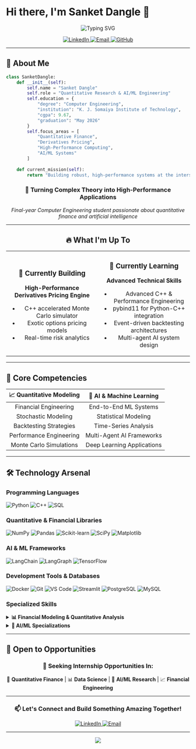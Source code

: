# Hi there, I'm Sanket Dangle 👋

<div align="center">
  <img src="https://readme-typing-svg.demolab.com?font=Fira+Code&size=22&duration=30&pause=1000&color=00D9FF&center=true&vCenter=true&multiline=true&width=600&height=100&lines=Quantitative+Research+%26+Development;AI%2FML+Engineering+Specialist;Building+High-Performance+Systems" alt="Typing SVG" />
</div>

<p align="center">
  <a href="https://www.linkedin.com/in/sanketdangle/">
    <img src="https://img.shields.io/badge/LinkedIn-0077B5?style=for-the-badge&logo=linkedin&logoColor=white" alt="LinkedIn"/>
  </a>
  <a href="mailto:sanket1537@gmail.com">
    <img src="https://img.shields.io/badge/Email-D14836?style=for-the-badge&logo=gmail&logoColor=white" alt="Email"/>
  </a>
  <a href="https://github.com/shanks1911">
    <img src="https://img.shields.io/badge/GitHub-100000?style=for-the-badge&logo=github&logoColor=white" alt="GitHub"/>
  </a>
</p>

---

## 🚀 About Me

```python
class SanketDangle:
    def __init__(self):
        self.name = "Sanket Dangle"
        self.role = "Quantitative Research & AI/ML Engineering"
        self.education = {
            "degree": "Computer Engineering",
            "institution": "K. J. Somaiya Institute of Technology",
            "cgpa": 9.67,
            "graduation": "May 2026"
        }
        self.focus_areas = [
            "Quantitative Finance",
            "Derivatives Pricing",
            "High-Performance Computing",
            "AI/ML Systems"
        ]
    
    def current_mission(self):
        return "Building robust, high-performance systems at the intersection of finance and AI"
```

<div align="center">

### 🎯 **Turning Complex Theory into High-Performance Applications**

*Final-year Computer Engineering student passionate about quantitative finance and artificial intelligence*

</div>

---

<div align="center">

## 🔥 What I'm Up To

<table width="80%">
<tr>
<td width="50%" align="center">

### 🔭 **Currently Building**
**High-Performance Derivatives Pricing Engine**
- C++ accelerated Monte Carlo simulator
- Exotic options pricing models  
- Real-time risk analytics

</td>
<td width="50%" align="center">

### 🌱 **Currently Learning**
**Advanced Technical Skills**
- Advanced C++ & Performance Engineering
- pybind11 for Python-C++ integration
- Event-driven backtesting architectures
- Multi-agent AI system design

</td>
</tr>
</table>

</div>

---

## 💼 Core Competencies

<div align="center">

| 📈 **Quantitative Modeling** | 🤖 **AI & Machine Learning** |
|:---:|:---:|
| Financial Engineering | End-to-End ML Systems |
| Stochastic Modeling | Statistical Modeling |
| Backtesting Strategies | Time-Series Analysis |
| Performance Engineering | Multi-Agent AI Frameworks |
| Monte Carlo Simulations | Deep Learning Applications |

</div>

---

## 🛠️ Technology Arsenal

### **Programming Languages**
<p align="left">
  <img src="https://img.shields.io/badge/Python-3776AB?style=for-the-badge&logo=python&logoColor=white" alt="Python"/>
  <img src="https://img.shields.io/badge/C++-00599C?style=for-the-badge&logo=c%2B%2B&logoColor=white" alt="C++"/>
  <img src="https://img.shields.io/badge/SQL-4479A1?style=for-the-badge&logo=postgresql&logoColor=white" alt="SQL"/>
</p>

### **Quantitative & Financial Libraries**
<p align="left">
  <img src="https://img.shields.io/badge/NumPy-013243?style=for-the-badge&logo=numpy&logoColor=white" alt="NumPy"/>
  <img src="https://img.shields.io/badge/Pandas-150458?style=for-the-badge&logo=pandas&logoColor=white" alt="Pandas"/>
  <img src="https://img.shields.io/badge/Scikit--learn-F7931E?style=for-the-badge&logo=scikit-learn&logoColor=white" alt="Scikit-learn"/>
  <img src="https://img.shields.io/badge/SciPy-8CAAE6?style=for-the-badge&logo=scipy&logoColor=white" alt="SciPy"/>
  <img src="https://img.shields.io/badge/Matplotlib-11557c?style=for-the-badge&logo=python&logoColor=white" alt="Matplotlib"/>
</p>

### **AI & ML Frameworks**
<p align="left">
  <img src="https://img.shields.io/badge/LangChain-1C3C3C?style=for-the-badge&logo=langchain&logoColor=white" alt="LangChain"/>
  <img src="https://img.shields.io/badge/LangGraph-FF6B6B?style=for-the-badge&logo=langchain&logoColor=white" alt="LangGraph"/>
  <img src="https://img.shields.io/badge/TensorFlow-FF6F00?style=for-the-badge&logo=tensorflow&logoColor=white" alt="TensorFlow"/>
</p>

### **Development Tools & Databases**
<p align="left">
  <img src="https://img.shields.io/badge/Docker-2496ED?style=for-the-badge&logo=docker&logoColor=white" alt="Docker"/>
  <img src="https://img.shields.io/badge/Git-F05032?style=for-the-badge&logo=git&logoColor=white" alt="Git"/>
  <img src="https://img.shields.io/badge/VS_Code-007ACC?style=for-the-badge&logo=visual-studio-code&logoColor=white" alt="VS Code"/>
  <img src="https://img.shields.io/badge/Streamlit-FF4B4B?style=for-the-badge&logo=streamlit&logoColor=white" alt="Streamlit"/>
  <img src="https://img.shields.io/badge/PostgreSQL-316192?style=for-the-badge&logo=postgresql&logoColor=white" alt="PostgreSQL"/>
  <img src="https://img.shields.io/badge/MySQL-4479A1?style=for-the-badge&logo=mysql&logoColor=white" alt="MySQL"/>
</p>

### **Specialized Skills**
<details>
<summary><b>📊 Financial Modeling & Quantitative Analysis</b></summary>

- **Options Pricing**: Black-Scholes Model, Monte Carlo Simulations
- **Statistical Arbitrage**: Pairs trading, mean reversion strategies  
- **Time-Series Analysis**: ARIMA, GARCH, stationarity testing
- **Backtesting Frameworks**: Strategy development and performance evaluation
- **Fixed Income Analytics**: Bond pricing, yield curve analysis
- **Risk Management**: VaR, CVaR, stress testing

</details>

<details>
<summary><b>🤖 AI/ML Specializations</b></summary>

- **Statistical Modeling**: Regression analysis, hypothesis testing
- **Machine Learning**: Supervised/unsupervised learning, model optimization
- **Deep Learning**: Neural networks, sequence modeling
- **Multi-Agent Systems**: Distributed AI, agent coordination
- **MLOps**: Model deployment, monitoring, and maintenance

</details>

---

## 🎯 Open to Opportunities

<div align="center">

### 💼 **Seeking Internship Opportunities In:**

🔬 **Quantitative Finance** | 📊 **Data Science** | 🤖 **AI/ML Research** | 📈 **Financial Engineering**

</div>

---

<div align="center">
  <h3>📫 Let's Connect and Build Something Amazing Together!</h3>
  
  <a href="https://www.linkedin.com/in/sanketdangle/">
    <img src="https://img.shields.io/badge/LinkedIn-Let's_Connect-0077B5?style=for-the-badge&logo=linkedin&logoColor=white" alt="LinkedIn"/>
  </a>
  <a href="mailto:sanket1537@gmail.com">
    <img src="https://img.shields.io/badge/Email-Drop_a_Line-D14836?style=for-the-badge&logo=gmail&logoColor=white" alt="Email"/>
  </a>
</div>

---

<div align="center">
  <img src="https://capsule-render.vercel.app/api?type=waving&color=0:667eea,100:764ba2&height=120&section=footer&text=Ready%20to%20Make%20an%20Impact!&fontSize=20&fontAlignY=70&desc=Open%20to%20internship%20opportunities%20in%20Quantitative%20Finance%20and%20Data%20Science&descAlignY=90&descAlign=50&fontColor=ffffff"/>
</div>
